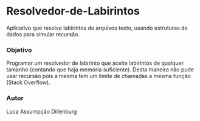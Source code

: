 # Resolvedor-de-Labirintos
Aplicativo que resolve labirintos de arquivos texto, usando estruturas de dados para simular recursão.

### Objetivo
Programar um resolvedor de labirinto que aceite labirintos de qualquer tamanho (contando que haja memória suficiente).
Desta maneira não pude usar recursão pois a mesma tem um limite de chamadas a mesma função (Stack Overflow).

### Autor
Luca Assumpção Dillenburg
